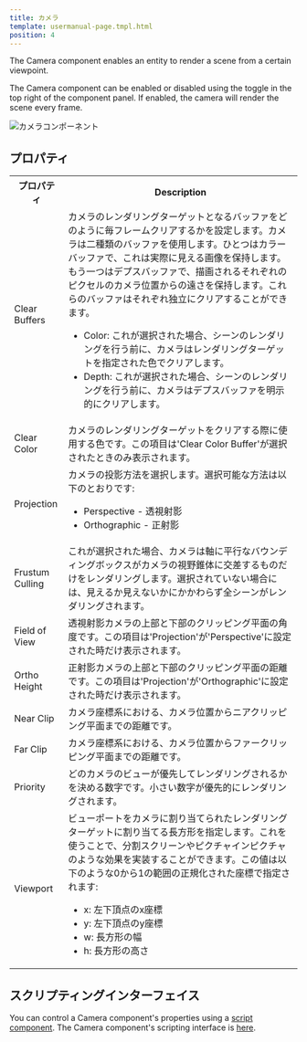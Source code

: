 ```yaml
---
title: カメラ
template: usermanual-page.tmpl.html
position: 4
---
```


The Camera component enables an entity to render a scene from a certain viewpoint.

The Camera component can be enabled or disabled using the toggle in the top right of the component panel. If enabled, the camera will render the scene every frame.

![カメラコンポーネント][1]

## プロパティ

<table class="table table-striped">
    <col class="property-name"></col>
    <col class="property-description"></col>
    <tr><th>プロパティ</th><th>Description</th></tr>
    <tr><td>Clear Buffers</td><td>カメラのレンダリングターゲットとなるバッファをどのように毎フレームクリアするかを設定します。カメラは二種類のバッファを使用します。ひとつはカラーバッファで、これは実際に見える画像を保持します。もう一つはデプスバッファで、描画されるそれぞれのピクセルのカメラ位置からの遠さを保持します。これらのバッファはそれぞれ独立にクリアすることができます。
        <ul>
            <li>Color: これが選択された場合、シーンのレンダリングを行う前に、カメラはレンダリングターゲットを指定された色でクリアします。</li>
            <li>Depth: これが選択された場合、シーンのレンダリングを行う前に、カメラはデプスバッファを明示的にクリアします。</li>
        </ul>
    </td></tr>
    <tr><td>Clear Color</td><td>カメラのレンダリングターゲットをクリアする際に使用する色です。この項目は'Clear Color Buffer'が選択されたときのみ表示されます。</td></tr>
    <tr><td>Projection</td><td>カメラの投影方法を選択します。選択可能な方法は以下のとおりです:
        <ul>
            <li>Perspective - 透視射影</li>
            <li>Orthographic - 正射影</li>
        </ul>
    </td></tr>
    <tr><td>Frustum Culling</td><td>これが選択された場合、カメラは軸に平行なバウンディングボックスがカメラの視野錐体に交差するものだけをレンダリングします。選択されていない場合には、見えるか見えないかにかかわらず全シーンがレンダリングされます。</td></tr>
    <tr><td>Field of View</td><td>透視射影カメラの上部と下部のクリッピング平面の角度です。この項目は'Projection'が'Perspective'に設定された時だけ表示されます。</td></tr>
    <tr><td>Ortho Height</td><td>正射影カメラの上部と下部のクリッピング平面の距離です。この項目は'Projection'が'Orthographic'に設定された時だけ表示されます。</td></tr>
    <tr><td>Near Clip</td><td>カメラ座標系における、カメラ位置からニアクリッピング平面までの距離です。</td></tr>
    <tr><td>Far Clip</td><td>カメラ座標系における、カメラ位置からファークリッピング平面までの距離です。</td></tr>
    <tr><td>Priority</td><td>どのカメラのビューが優先してレンダリングされるかを決める数字です。小さい数字が優先的にレンダリングされます。</td></tr>
    <tr><td>Viewport</td><td>ビューポートをカメラに割り当てられたレンダリングターゲットに割り当てる長方形を指定します。これを使うことで、分割スクリーンやピクチャインピクチャのような効果を実装することができます。この値は以下のような0から1の範囲の正規化された座標で指定されます:
        <ul>
            <li>x: 左下頂点のx座標</li>
            <li>y: 左下頂点のy座標</li>
            <li>w: 長方形の幅</li>
            <li>h: 長方形の高さ</li>
        </ul>
    </td></tr>
</table>

## スクリプティングインターフェイス

You can control a Camera component's properties using a [script component][2]. The Camera component's scripting interface is [here][3].

[1]: /images/user-manual/scenes/components/component-camera.png
[2]: /user-manual/packs/components/script
[3]: /en/api/pc.CameraComponent.html

